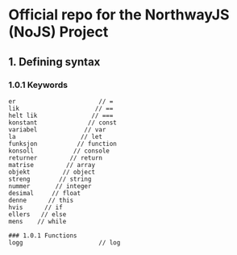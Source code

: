 # Official repo for the NorthwayJS (NoJS) Project

## 1. Defining syntax

### 1.0.1 Keywords

```
er                       // =
lik                     // ==
helt lik               // ===
konstant              // const
variabel             // var
la                  // let
funksjon           // function
konsoll           // console
returner         // return
matrise         // array
objekt         // object
streng        // string
nummer       // integer
desimal     // float
denne      // this
hvis      // if
ellers   // else
mens    // while

### 1.0.1 Functions
logg                     // log
```

